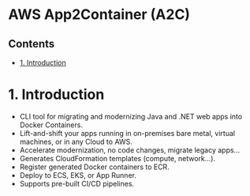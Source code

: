 # AWS App2Container (A2C) <!-- omit in toc -->

## Contents <!-- omit in toc -->

- [1. Introduction](#1-introduction)

# 1. Introduction

- CLI tool for migrating and modernizing Java and .NET web apps into Docker Containers.
- Lift-and-shift your apps running in on-premises bare metal, virtual machines, or in any Cloud to AWS.
- Accelerate modernization, no code changes, migrate legacy apps...
- Generates CloudFormation templates (compute, network...).
- Register generated Docker containers to ECR.
- Deploy to ECS, EKS, or App Runner.
- Supports pre-built CI/CD pipelines.
